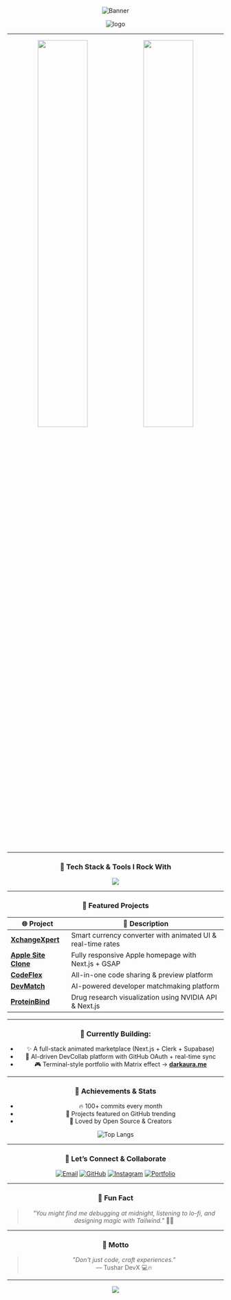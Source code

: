 <div align="center">

![Banner](https://readme-typing-svg.herokuapp.com/?center=true&vCenter=true&multiline=true&width=700&height=100&lines=Hi+There!+I'm+Tushar+Kanti+Dey;UI+Architect+%7C+Code+Ninja+%7C+Next.js+Warrior+%7C+OpenAI+Wizard&color=00FFB2&center=true)

![logo](https://readme-typing-svg.demolab.com?font=Fira+Code&weight=600&size=22&pause=1000&color=00FFA2&vCenter=true&multiline=true&width=700&height=80&lines=Crafting+Code+That+Feels+Like+Magic+✨;Building+Visually+Stunning+Experiences+🚀)

---

<img src="https://github-readme-stats.vercel.app/api?username=Tusharxhub&show_icons=true&theme=radical&hide_border=true&title_color=00FFC6&icon_color=00FFB2&text_color=F8F8F2&bg_color=0d1117" width="48%" /> 
<img src="https://streak-stats.demolab.com?user=Tusharxhub&theme=highcontrast&hide_border=true&date_format=M%20j%5B%2C%20Y%5D" width="48%"/>

---

### 🧠 Tech Stack & Tools I Rock With

<img src="https://skillicons.dev/icons?i=nextjs,ts,js,react,nodejs,tailwind,html,css,vercel,figma,github,git,mongodb,redux" />

---

### 💎 Featured Projects

| 🌐 Project | 🚀 Description |
|-----------|----------------|
| [**XchangeXpert**](https://xchange-xpert-sepia.vercel.app/) | Smart currency converter with animated UI & real-time rates |
| [**Apple Site Clone**](https://iphone-nine-delta.vercel.app/) | Fully responsive Apple homepage with Next.js + GSAP |
| [**CodeFlex**](https://github.com/Tusharxhub/codeflex) | All-in-one code sharing & preview platform |
| [**DevMatch**](https://github.com/Tusharxhub/devmatch) | AI-powered developer matchmaking platform |
| [**ProteinBind**](https://github.com/Tusharxhub/proteinbind) | Drug research visualization using NVIDIA API & Next.js |

---

### 🧬 Currently Building:

- ✨ A full-stack animated marketplace (Next.js + Clerk + Supabase)  
- 🤝 AI-driven DevCollab platform with GitHub OAuth + real-time sync  
- 🎮 Terminal-style portfolio with Matrix effect → [**darkaura.me**](https://darkaura.me)

---

### 👑 Achievements & Stats

- 🔥 100+ commits every month
- 📌 Projects featured on GitHub trending
- 💌 Loved by Open Source & Creators

![Top Langs](https://github-readme-stats.vercel.app/api/top-langs/?username=Tusharxhub&layout=compact&theme=radical&title_color=00FFB2&text_color=F8F8F2&hide_border=true&bg_color=0d1117)

---

### 📡 Let’s Connect & Collaborate

[![Email](https://img.shields.io/badge/📧%20Email-DarkAura%20Connect-00ffcc?style=for-the-badge&logo=gmail&logoColor=white)](mailto:t.k.d.dey2033929837@gmail.com)
[![GitHub](https://img.shields.io/badge/GitHub-Tusharxhub-22272e?style=for-the-badge&logo=github&logoColor=white)](https://github.com/Tusharxhub)
[![Instagram](https://img.shields.io/badge/Instagram-@tushardevx01-FF0080?style=for-the-badge&logo=instagram&logoColor=white)](https://www.instagram.com/tushardevx01/)
[![Portfolio](https://img.shields.io/badge/Portfolio-DarkAura.me-111111?style=for-the-badge&logo=vercel&logoColor=white)](https://darkaura.me)

---

### 🧸 Fun Fact

> _"You might find me debugging at midnight, listening to lo-fi, and designing magic with Tailwind."_ 🌙✨

---

### 💬 Motto

> *"Don't just code, craft experiences."*  
> — Tushar DevX 💻🔥

---

<img src="https://capsule-render.vercel.app/api?type=waving&color=00FFB2&height=120&section=footer"/>

</div>